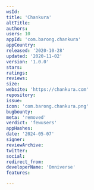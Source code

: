 ```yaml
---
wsId: 
title: 'Chankura'
altTitle: 
authors: 
users: 10
appId: 'com.barong.chankura'
appCountry: 
released: '2020-10-28'
updated: '2020-11-02'
version: '1.0.0'
stars: 
ratings: 
reviews: 
size: 
website: 'https://chankura.com'
repository: 
issue: 
icon: 'com.barong.chankura.png'
bugbounty: 
meta: 'removed'
verdict: 'fewusers'
appHashes: 
date: '2024-05-07'
signer: 
reviewArchive: 
twitter: 
social: 
redirect_from: 
developerName: 'Omniverse'
features: 

---
```


